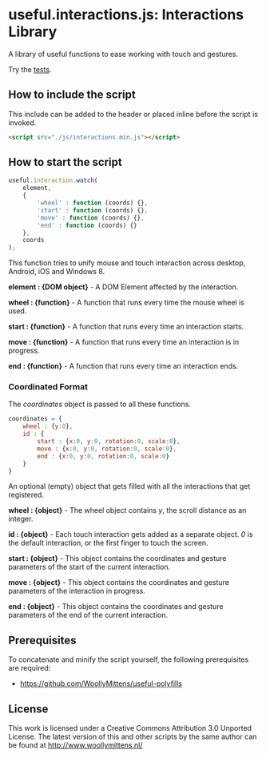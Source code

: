 # useful.interactions.js: Interactions Library

A library of useful functions to ease working with touch and gestures.

Try the <a href="http://www.woollymittens.nl/useful/default.php?url=interactions">tests</a>.

## How to include the script

This include can be added to the header or placed inline before the script is invoked.

```html
<script src="./js/interactions.min.js"></script>
```

## How to start the script

```javascript
useful.interaction.watch(
	element,
	{
		'wheel' : function (coords) {},
		'start' : function (coords) {},
		'move' : function (coords) {},
		'end' : function (coords) {}
	},
	coords
);
```

This function tries to unify mouse and touch interaction across desktop, Android, iOS and Windows 8.

**element : {DOM object}** - A DOM Element affected by the interaction.

**wheel : {function}** - A function that runs every time the mouse wheel is used.

**start : {function}** - A function that runs every time an interaction starts.

**move : {function}** - A function that runs every time an interaction is in progress.

**end : {function}** - A function that runs every time an interaction ends.

### Coordinated Format

The *coordinates* object is passed to all these functions.

```javascript
coordinates = {
	wheel : {y:0},
	id : {
		start : {x:0, y:0, rotation:0, scale:0},
		move : {x:0, y:0, rotation:0, scale:0},
		end : {x:0, y:0, rotation:0, scale:0}
	}
}
```

An optional (empty) object that gets filled with all the interactions that get registered.

**wheel : {object}** - The wheel object contains *y*, the scroll distance as an integer.

**id : {object}** - Each touch interaction gets added as a separate object. *0* is the default interaction, or the first finger to touch the screen.

**start : {object}** - This object contains the coordinates and gesture parameters of the start of the current interaction.

**move : {object}** - This object contains the coordinates and gesture parameters of the interaction in progress.

**end : {object}** - This object contains the coordinates and gesture parameters of the end of the current interaction.

## Prerequisites

To concatenate and minify the script yourself, the following prerequisites are required:
+ https://github.com/WoollyMittens/useful-polyfills

## License
This work is licensed under a Creative Commons Attribution 3.0 Unported License. The latest version of this and other scripts by the same author can be found at http://www.woollymittens.nl/
